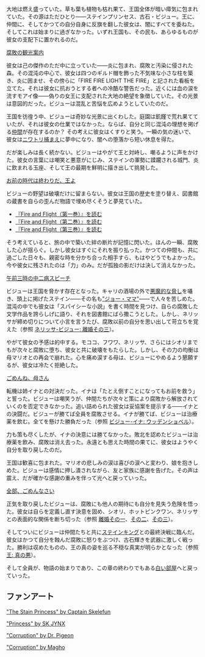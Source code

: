 <!-- title: 古石・ビジュー -->
<!-- status: 生存 -->

大地は燃え盛っていた。草も葉も植物も枯れ果て、王国全体が暗い瘴気に包まれていた。その源はただひとり――ステインプリンセス、古石・ビジュー。王に、仲間に、そしてかつての自分自身に反旗を翻した彼女は、闇にすべてを委ねた。そしてこれは始まりに過ぎなかった。いずれ王国も、その民も、あらゆるものが彼女の支配下に置かれるのだ。

[腐敗の観光案内](#embed:https://www.youtube.com/live/u3MQlnSHfhA?si=2dtIYm0_FVJFB59D&start=604)

彼女は己の傑作のただ中に立っていた――炎に包まれ、腐敗と汚染に侵された森。その混沌の中心で、彼女は四つのギルド帽を飾った不気味な小さな柱を築き、炎に囲ませ、その傍らに「FIRE FIRE LIGHT THE FIRE」と記された看板を立てた。それは彼女に抗おうとする者への冷酷な警告だった。近くには血の涙を流すモアイ像――偽りの女王に支配された大地の絶望を象徴していた。その光景は意図的だった。ビジューは混乱と苦悩を広めようとしていたのだ。

王国を彷徨う中、ビジューは奇妙な光景に出くわした。庭園は飢饉で荒れ果てていたが、それは彼女の仕業ではなかった。ならば、自分と同じ混沌の理想を掲げる[仲間](https://www.youtube.com/live/u3MQlnSHfhA?feature=shared&t=805)が存在するのか？ その考えに彼女はくすりと笑う。一瞬の気の迷いで、彼女は[ニワトリ捕まえ](https://www.youtube.com/live/u3MQlnSHfhA?feature=shared&t=1182)に夢中になり、闇への堕落から短い休息を得た。

だが楽しみは長く続かない。ビジューはやがて王と対峙し、嘲るように声をかけた。彼女の言葉には嘲笑と悪意がにじみ、ステインの軍勢に蹂躙される城門、炎に飲まれる玉座、そして王の最期を鮮明に描き出して挑発した。

[お前の時代は終わりだ、王よ](#embed:https://www.youtube.com/live/u3MQlnSHfhA?feature=shared&t=1297)

ビジューの野望は破壊だけに留まらない。彼女は王国の歴史を塗り替え、図書館の蔵書を自らの歪んだ物語で埋め尽くそうと夢見ていた。

- [『Fire and Flight（第一巻）』を読む](#text:fire-and-flight-1)
- [『Fire and Flight（第二巻）』を読む](#text:fire-and-flight-2)
- [『Fire and Flight（第三巻）』を読む](#text:fire-and-flight-3)

そう考えていると、旅の中で築いた絆の断片が記憶に閃いた。ほんの一瞬、腐敗した心が揺らぐ。しかし彼女はすぐにそれを振り払った。かつての仲間も、共に過ごした日々も、親密な時を分かち合った相手すら、もはやどうでもよかった。今や彼女に残されたのは「力」のみ。だが孤独の影だけは決して消えなかった。

[午前三時の中二病スピーチ](#embed:https://www.youtube.com/live/u3MQlnSHfhA?si=5ujXRmx4bgpcTv1c&start=1757)

ビジューは王国を脅かす存在となった。キャリの酒場の外で[悪魔的な脅し](https://www.youtube.com/live/u3MQlnSHfhA?feature=shared&t=2036)を囁き、頭上に掲げたステイン――その名も["ジョー・ママ"](https://www.youtube.com/live/u3MQlnSHfhA?feature=shared&t=6121)――で人々を苦しめた。混沌の中でも彼女は「スパイシーな小説」を書く時間を見つけ、自らの腐敗した文学作品を誇らしげに語り、それを図書館にばら撒こうとした。しかし、ネリッサが締め切りについて小言を言うたび、腐敗以前の自分を思い出して苛立ちを覚えた（参照 [ネリッサ-ビジュー: 離婚その三](#edge:nerissa-bijou)）。

やがて彼女の予感は的中する。モココ、フワワ、ネリッサ、さらにはシオリまでもが次々と腐敗に堕ち、彼女と共に破壊をもたらした。しかし、その力の均衡は母マリオとの再会で崩れた。心を痛め涙する母は、ビジューにやめるよう懇願するが、彼女は冷たく拒絶した。

[ごめんね、母さん](#embed:https://www.youtube.com/live/u3MQlnSHfhA?feature=shared&t=10794)

転機は姉イナとの対決だった。イナは「たとえ倒すことになってもお前を救う」と誓った。ビジューは嘲笑うが、仲間たちが次々と策により腐敗から解放されていくのを否定できなかった。追い詰められた彼女は妥協案を提示する――イナとの決闘だ。ビジューが勝てば全員を腐敗させる。イナが勝てば、ビジューは治療薬を飲む。全てを懸けた勝負だった（参照 [ビジュー-イナ: ウッデンショベル](#edge:bijou-ina)）。

力も策も尽くしたが、イナの決意には勝てなかった。敗北を認めたビジューは治療薬を飲み、腐敗は消え去った。永遠とも思えた時間の果てに、彼女はようやく自分を取り戻したのだ。

王国は歓喜に包まれた。マリオの悲しみの涙は喜びの涙へと変わり、娘を抱きしめた。ビジューは感情に押し潰されながら、友と家族に感謝を告げた。その声は震え、だが確かな感謝の重みを伴って光へと戻っていった。

[全部、ごめんなさい](#embed:https://www.youtube.com/live/u3MQlnSHfhA?feature=shared&t=12247)

正気を取り戻したビジューは、腐敗にも他人の期待にも自分を見失う危険を悟った。彼女は自らを定義し直す決意を固め、シオリ、ホットピンクワン、ネリッサとの表面的な関係を断ち切った（参照 [離婚その一](#edge:shiori-bijou)、[その二](#edge:bijou-irys)、[その三](#edge:nerissa-bijou)）。

そしてついにビジューは仲間たちと共に[ステインキング](https://www.youtube.com/live/u3MQlnSHfhA?feature=shared&t=15132)との最終決戦に臨んだ。彼女はかつて自分を蝕んだ腐敗に怒りをぶつけ、古石輝きを武器に激しく戦った。勝利は収めたものの、王の真の姿を巡る不穏な真実が明らかとなった（参照 [王: 真の悪](#node:king)）。

そして全員が、物語の始まりであり、この章の終わりでもある[白い部屋](https://www.youtube.com/live/u3MQlnSHfhA?feature=shared&t=16724)へと戻っていった。

## ファンアート

["The Stain Princess" by Captain Skelefun](https://x.com/captainskelefun/status/1900878033872986249)

["Princess" by SK JYNX](https://x.com/SK_Jynx/status/1833175491957968955)

["Corruption" by Dr. Pigeon](https://x.com/PhdPigeon/status/1896821416395436357)

["Corruption" by Magho](https://x.com/M_Agho/status/1834940565013868751)
